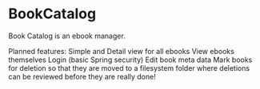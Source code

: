 # BookCatalog
Book Catalog is an ebook manager.

Planned features:
Simple and Detail view for all ebooks
View ebooks themselves
Login (basic Spring security)
Edit book meta data
Mark books for deletion so that they are moved to a filesystem folder where deletions can be reviewed before they are really done!
